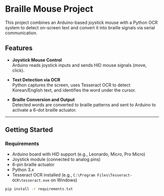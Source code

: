 # Braille Mouse Project

This project combines an Arduino-based joystick mouse with a Python OCR system to detect on-screen text and convert it into braille signals via serial communication.

## Features

- **Joystick Mouse Control**  
  Arduino reads joystick inputs and sends HID mouse signals (move, click).

- **Text Detection via OCR**  
  Python captures the screen, uses Tesseract OCR to detect Korean/English text, and identifies the word under the cursor.

- **Braille Conversion and Output**  
  Detected words are converted to braille patterns and sent to Arduino to activate a 6-dot braille actuator.

---

## Getting Started

### Requirements

- Arduino board with HID support (e.g., Leonardo, Micro, Pro Micro)
- Joystick module (connected to analog pins)
- 6-pin braille actuator
- Python 3.x
- Tesseract OCR installed (e.g., `C:\Program Files\Tesseract-OCR\tesseract.exe` on Windows)


```bash
pip install -r requirements.txt
